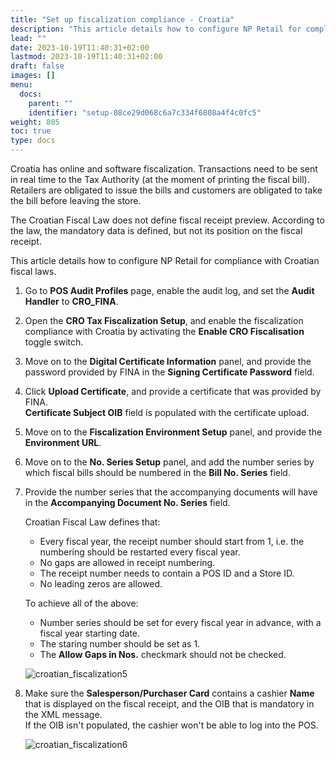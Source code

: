 ```yaml
---
title: "Set up fiscalization compliance - Croatia"
description: "This article details how to configure NP Retail for compliance in Croatia."
lead: ""
date: 2023-10-19T11:40:31+02:00
lastmod: 2023-10-19T11:40:31+02:00
draft: false
images: []
menu:
  docs:
    parent: ""
    identifier: "setup-08ce29d068c6a7c334f6808a4f4c0fc5"
weight: 805
toc: true
type: docs
---
```


Croatia has online and software fiscalization. Transactions need to be sent in real time to the Tax Authority (at the moment of printing the fiscal bill). Retailers are obligated to issue the bills and customers are obligated to take the bill before leaving the store.

The Croatian Fiscal Law does not define fiscal receipt preview. According to the law, the mandatory data is defined, but not its position on the fiscal receipt. 

This article details how to configure NP Retail for compliance with Croatian fiscal laws.

1. Go to **POS Audit Profiles** page, enable the audit log, and set the **Audit Handler** to **CRO_FINA**.      
2. Open the **CRO Tax Fiscalization Setup**, and enable the fiscalization compliance with Croatia by activating the **Enable CRO Fiscalisation** toggle switch.
3. Move on to the **Digital Certificate Information** panel, and provide the password provided by FINA in the **Signing Certificate Password** field.
4. Click **Upload Certificate**, and provide a certificate that was provided by FINA.       
   **Certificate Subject OIB** field is populated with the certificate upload.
5. Move on to the **Fiscalization Environment Setup** panel, and provide the **Environment URL**.     
6. Move on to the **No. Series Setup** panel, and add the number series by which fiscal bills should be numbered in the **Bill No. Series** field. 
7. Provide the number series that the accompanying documents will have in the **Accompanying Document No. Series** field.       

   Croatian Fiscal Law defines that:

   - Every fiscal year, the receipt number should start from 1, i.e. the numbering should be restarted every fiscal year.
   - No gaps are allowed in receipt numbering.
   - The receipt number needs to contain a POS ID and a Store ID.
   - No leading zeros are allowed.

   To achieve all of the above:

   - Number series should be set for every fiscal year in advance, with a fiscal year starting date.
   - The staring number should be set as 1.
   - The **Allow Gaps in Nos.** checkmark should not be checked.

   ![croatian_fiscalization5](croatian_fiscalization5.PNG)

8. Make sure the **Salesperson/Purchaser Card** contains a cashier **Name** that is displayed on the fiscal receipt, and the OIB that is mandatory in the XML message.      
   If the OIB isn't populated, the cashier won't be able to log into the POS.

   ![croatian_fiscalization6](croatian_fiscalization6.PNG)
  